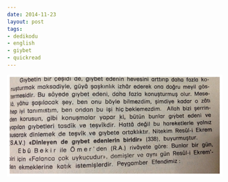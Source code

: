 ```yaml
---
date: 2014-11-23
layout: post
tags:
- dedikodu
- english
- giybet
- quickread
---
```


![](/images/tumblr_nfibzmzo1o1u3gx2to1_1280.jpg)
